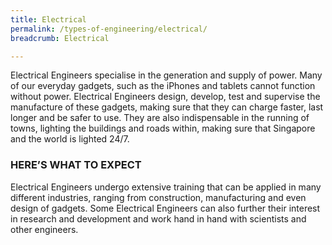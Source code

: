 ```yaml
---
title: Electrical
permalink: /types-of-engineering/electrical/
breadcrumb: Electrical

---
```



Electrical Engineers specialise in the generation and supply of power. Many of our everyday gadgets, such as the iPhones and tablets cannot function without power. Electrical Engineers design, develop, test and supervise the manufacture of these gadgets, making sure that they can charge faster, last longer and be safer to use. They are also indispensable in the running of towns, lighting the buildings and roads within, making sure that Singapore and the world is lighted 24/7.

### HERE’S WHAT TO EXPECT

Electrical Engineers undergo extensive training that can be applied in many different industries, ranging from construction, manufacturing and even design of gadgets. Some Electrical Engineers can also further their interest in research and development and work hand in hand with scientists and other engineers.
